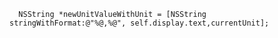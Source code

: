 

      NSString *newUnitValueWithUnit = [NSString stringWithFormat:@"%@,%@", self.display.text,currentUnit];
